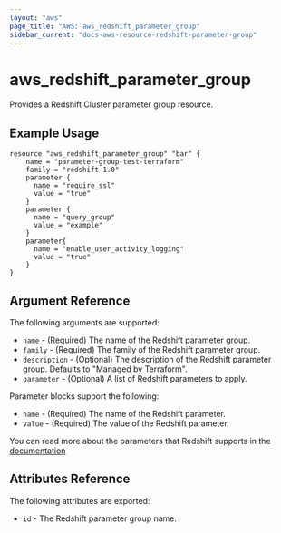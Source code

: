 ```yaml
---
layout: "aws"
page_title: "AWS: aws_redshift_parameter_group"
sidebar_current: "docs-aws-resource-redshift-parameter-group"
---
```


# aws\_redshift\_parameter\_group

Provides a Redshift Cluster parameter group resource.

## Example Usage

```
resource "aws_redshift_parameter_group" "bar" {
	name = "parameter-group-test-terraform"
	family = "redshift-1.0"
	parameter {
	  name = "require_ssl"
	  value = "true"
	}
	parameter {
	  name = "query_group"
	  value = "example"
	}
	parameter{
	  name = "enable_user_activity_logging"
	  value = "true"
	}
}
```

## Argument Reference

The following arguments are supported:

* `name` - (Required) The name of the Redshift parameter group.
* `family` - (Required) The family of the Redshift parameter group.
* `description` - (Optional) The description of the Redshift parameter group. Defaults to "Managed by Terraform".
* `parameter` - (Optional) A list of Redshift parameters to apply.

Parameter blocks support the following:

* `name` - (Required) The name of the Redshift parameter.
* `value` - (Required) The value of the Redshift parameter.

You can read more about the parameters that Redshift supports in the [documentation](http://docs.aws.amazon.com/redshift/latest/mgmt/working-with-parameter-groups.html)

## Attributes Reference

The following attributes are exported:

* `id` - The Redshift parameter group name.
